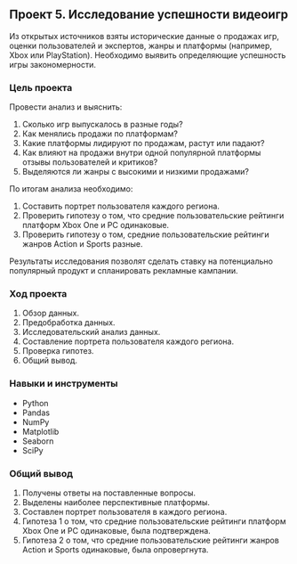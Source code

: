 ## Проект 5. Исследование успешности видеоигр

Из открытых источников взяты исторические данные о продажах игр, оценки пользователей и экспертов, жанры и платформы (например, Xbox или PlayStation). Необходимо выявить определяющие успешность игры закономерности.

### Цель проекта

Провести анализ и выяснить:

1. Cколько игр выпускалось в разные годы?
2. Как менялись продажи по платформам?
3. Какие платформы лидируют по продажам, растут или падают?
4. Как влияют на продажи внутри одной популярной платформы отзывы пользователей и критиков?
5. Выделяются ли жанры с высокими и низкими продажами?

По итогам анализа необходимо:
1. Составить портрет пользователя каждого региона.
2. Проверить гипотезу о том, что средние пользовательские рейтинги платформ Xbox One и PC одинаковые.
3. Проверить гипотезу о том, средние пользовательские рейтинги жанров Action и Sports разные.

Результаты исследования позволят сделать ставку на потенциально популярный продукт и спланировать рекламные кампании.


### Ход проекта

1. Обзор данных.
2. Предобработка данных.
3. Исследовательский анализ данных.
4. Составление портрета пользователя каждого региона.
5. Проверка гипотез.
6. Общий вывод.


### Навыки и инструменты

- Python
- Pandas
- NumPy
- Matplotlib
- Seaborn
- SciPy


### Общий вывод

1. Получены ответы на поставленные вопросы.
2. Выделены наиболее перспективные платформы.
3. Составлен портрет пользователя в каждого региона.
4. Гипотеза 1 о том, что средние пользовательские рейтинги платформ Xbox One и PC одинаковые, была подтверждена.
5. Гипотеза 2 о том, что средние пользовательские рейтинги жанров Action и Sports одинаковые, была опровергнута.

